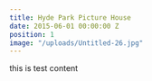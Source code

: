 ```yaml
---
title: Hyde Park Picture House
date: 2015-06-01 00:00:00 Z
position: 1
image: "/uploads/Untitled-26.jpg"
---
```


this is test content